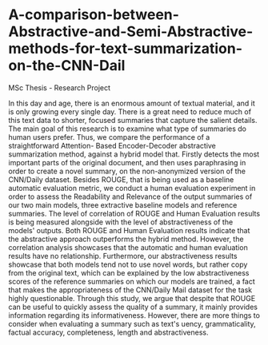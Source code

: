 # A-comparison-between-Abstractive-and-Semi-Abstractive-methods-for-text-summarization-on-the-CNN-Dail

MSc Thesis - Research Project

In this day and age, there is an enormous amount of textual material, and it is only
growing every single day. There is a great need to reduce much of this text data to
shorter, focused summaries that capture the salient details.
The main goal of this research is to examine what type of summaries do human
users prefer. Thus, we compare the performance of a straightforward Attention-
Based Encoder-Decoder abstractive summarization method, against a hybrid model
that. Firstly detects the most important parts of the original document, and then uses
paraphrasing in order to create a novel summary, on the non-anonymized version of
the CNN/Daily dataset. Besides ROUGE, that is being used as a baseline automatic
evaluation metric, we conduct a human evaluation experiment in order to assess the
Readability and Relevance of the output summaries of our two main models, three
extractive baseline models and reference summaries. The level of correlation of
ROUGE and Human Evaluation results is being measured alongside with the level
of abstractiveness of the models' outputs.
Both ROUGE and Human Evaluation results indicate that the abstractive approach
outperforms the hybrid method. However, the correlation analysis showcases that
the automatic and human evaluation results have no relationship. Furthermore, our
abstractiveness results showcase that both models tend not to use novel words, but
rather copy from the original text, which can be explained by the low abstractiveness
scores of the reference summaries on which our models are trained, a fact that makes
the appropriateness of the CNN/Daily Mail dataset for the task highly questionable.
Through this study, we argue that despite that ROUGE can be useful to quickly
assess the quality of a summary, it mainly provides information regarding its informativeness.
However, there are more things to consider when evaluating a summary
such as text's 
uency, grammaticality, factual accuracy, completeness, length and
abstractiveness.
